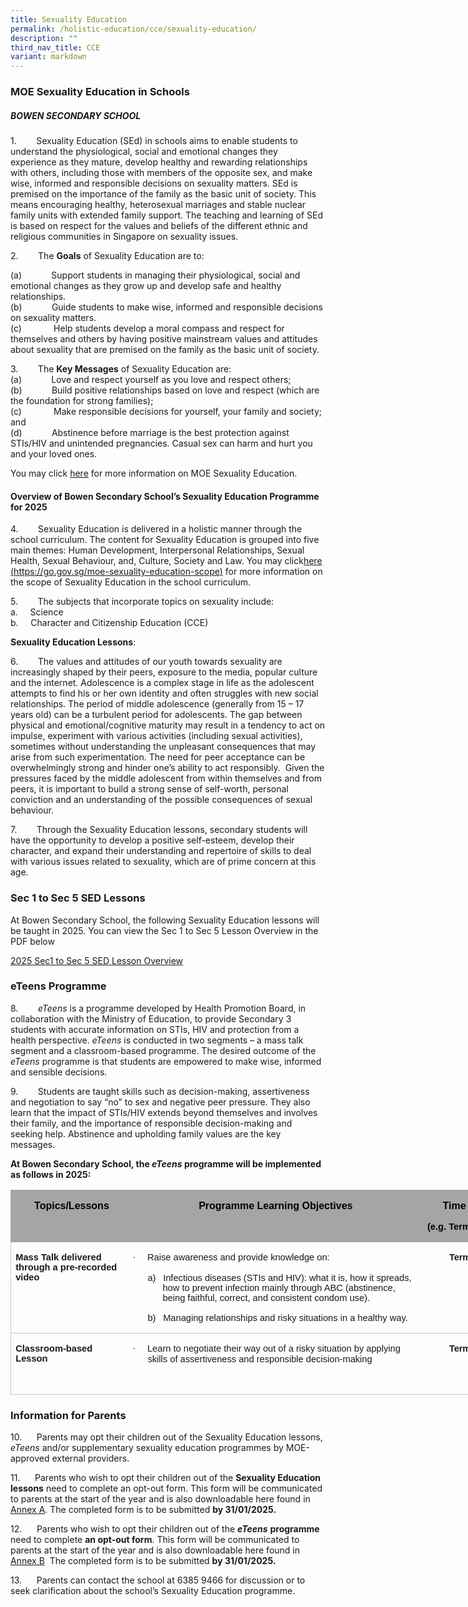 ```yaml
---
title: Sexuality Education
permalink: /holistic-education/cce/sexuality-education/
description: ""
third_nav_title: CCE
variant: markdown
---
```

### MOE Sexuality Education in Schools

##### BOWEN SECONDARY SCHOOL

1.&nbsp;&nbsp;&nbsp;&nbsp;&nbsp;&nbsp;&nbsp; Sexuality Education (SEd) in schools aims to enable students to understand the physiological, social and emotional changes they experience as they mature, develop healthy and rewarding relationships with others, including those with members of the opposite sex, and make wise, informed and responsible decisions on sexuality matters. SEd is premised on the importance of the family as the basic unit of society. This means encouraging healthy, heterosexual marriages and stable nuclear family units with extended family support. The teaching and learning of SEd is based on respect for the values and beliefs of the different ethnic and religious communities in Singapore on sexuality issues.

2.&nbsp;&nbsp;&nbsp;&nbsp;&nbsp;&nbsp;&nbsp; The **Goals** of Sexuality Education are to:

(a)&nbsp;&nbsp;&nbsp;&nbsp;&nbsp;&nbsp;&nbsp;&nbsp;&nbsp;&nbsp;&nbsp; Support students in managing their physiological, social and emotional changes as they grow up and develop safe and healthy relationships.<br>
(b)&nbsp;&nbsp;&nbsp;&nbsp;&nbsp;&nbsp;&nbsp;&nbsp;&nbsp;&nbsp;&nbsp; Guide students to make wise, informed and responsible decisions on sexuality matters.<br>
(c)&nbsp;&nbsp;&nbsp;&nbsp;&nbsp;&nbsp;&nbsp;&nbsp;&nbsp;&nbsp;&nbsp;&nbsp; Help students develop a moral compass and respect for themselves and others by having positive mainstream values and attitudes about sexuality that are premised on the family as the basic unit of society.<br>

3.&nbsp;&nbsp;&nbsp;&nbsp;&nbsp;&nbsp;&nbsp; The **Key Messages** of Sexuality Education are:<br>
(a)&nbsp;&nbsp;&nbsp;&nbsp;&nbsp;&nbsp;&nbsp;&nbsp;&nbsp;&nbsp;&nbsp; Love and respect yourself as you love and respect others;<br>
(b)&nbsp;&nbsp;&nbsp;&nbsp;&nbsp;&nbsp;&nbsp;&nbsp;&nbsp;&nbsp;&nbsp; Build positive relationships based on love and respect (which are the foundation for strong families);<br>
(c)&nbsp;&nbsp;&nbsp;&nbsp;&nbsp;&nbsp;&nbsp;&nbsp;&nbsp;&nbsp;&nbsp;&nbsp; Make responsible decisions for yourself, your family and society; and<br>
(d)&nbsp;&nbsp;&nbsp;&nbsp;&nbsp;&nbsp;&nbsp;&nbsp;&nbsp;&nbsp;&nbsp; Abstinence before marriage is the best protection against STIs/HIV and unintended pregnancies. Casual sex can harm and hurt you and your loved ones. <br>

You may click [here](https://go.gov.sg/moe-sexuality-education) for more information on MOE Sexuality Education.

#### Overview of Bowen Secondary School’s Sexuality Education Programme for 2025

4.&nbsp;&nbsp;&nbsp;&nbsp;&nbsp;&nbsp;&nbsp; Sexuality Education is delivered in a holistic manner through the school curriculum. The content for Sexuality Education is grouped into five main themes: Human Development, Interpersonal Relationships, Sexual Health, Sexual Behaviour, and, Culture, Society and Law. You may click[here (https://go.gov.sg/moe-sexuality-education-scope)](https://go.gov.sg/moe-sexuality-education-scope) for more information on the scope of Sexuality Education in the school curriculum.

5.&nbsp;&nbsp;&nbsp;&nbsp;&nbsp;&nbsp;&nbsp; The subjects that incorporate topics on sexuality include:<br>
a.&nbsp;&nbsp;&nbsp;&nbsp; Science<br>
b.&nbsp;&nbsp;&nbsp;&nbsp; Character and Citizenship Education (CCE)

**Sexuality Education Lessons**:

6.&nbsp;&nbsp;&nbsp;&nbsp;&nbsp;&nbsp;&nbsp; The values and attitudes of our youth towards sexuality are increasingly shaped by their peers, exposure to the media, popular culture and the internet. Adolescence is a complex stage in life as the adolescent attempts to find his or her own identity and often struggles with new social relationships. The period of middle adolescence (generally from 15 – 17 years old) can be a turbulent period for adolescents. The gap between physical and emotional/cognitive maturity may result in a tendency to act on impulse, experiment with various activities (including sexual activities), sometimes without understanding the unpleasant consequences that may arise from such experimentation. The need for peer acceptance can be overwhelmingly strong and hinder one’s ability to act responsibly.&nbsp; Given the pressures faced by the middle adolescent from within themselves and from peers, it is important to build a strong sense of self-worth, personal conviction and an understanding of the possible consequences of sexual behaviour.

7.&nbsp;&nbsp;&nbsp;&nbsp;&nbsp;&nbsp;&nbsp; Through the Sexuality Education lessons, secondary students will have the opportunity to develop a positive self-esteem, develop their character, and expand their understanding and repertoire of skills to deal with various issues related to sexuality, which are of prime concern at this age.


### Sec 1 to Sec 5 SED Lessons
	
At Bowen Secondary School, the following Sexuality Education lessons will be taught in 2025. You can view the Sec 1 to Sec 5 Lesson Overview in the PDF below

[2025 Sec1 to Sec 5 SED Lesson Overview](/files/Holistic%20Education/CCE/SED/SED_S1_to_S5_Lessons_2025.pdf)



### eTeens Programme

8.&nbsp;&nbsp;&nbsp;&nbsp;&nbsp;&nbsp;&nbsp; _eTeens_ is a programme developed by Health Promotion Board, in collaboration with the Ministry of Education, to provide Secondary 3 students with accurate information on STIs, HIV and protection from a health perspective. _eTeens_ is conducted in two segments – a mass talk segment and a classroom-based programme. The desired outcome of the _eTeens_ programme is that students are empowered to make wise, informed and sensible decisions.

9.&nbsp;&nbsp;&nbsp;&nbsp;&nbsp;&nbsp;&nbsp; Students are taught skills such as decision-making, assertiveness and negotiation to say “no” to sex and negative peer pressure. They also learn that the impact of STIs/HIV extends beyond themselves and involves their family, and the importance of responsible decision-making and seeking help. Abstinence and upholding family values are the key messages.

**At Bowen Secondary School, the _eTeens_ programme will be implemented as follows in 2025:**


<table style="width:614.25pt;border-collapse:collapse;border:none;
 mso-border-alt:solid #C9C9C9 .5pt;mso-border-themecolor:accent3;mso-border-themetint:
 153;mso-yfti-tbllook:480;mso-padding-alt:0cm 5.4pt 0cm 5.4pt" width="819" cellpadding="0" cellspacing="0" border="1" class="MsoTable15List4Accent3"><tbody><tr style="mso-yfti-irow:-1;mso-yfti-firstrow:yes;mso-yfti-lastfirstrow:yes;
  height:30.8pt"><td style="width:133.0pt;border:solid #A5A5A5 1.0pt;
  mso-border-themecolor:accent3;border-right:none;mso-border-top-alt:solid #A5A5A5 .5pt;
  mso-border-top-themecolor:accent3;mso-border-left-alt:solid #A5A5A5 .5pt;
  mso-border-left-themecolor:accent3;mso-border-bottom-alt:solid #A5A5A5 .5pt;
  mso-border-bottom-themecolor:accent3;background:#A5A5A5;mso-background-themecolor:
  accent3;padding:0cm 5.4pt 0cm 5.4pt;height:30.8pt" valign="top" width="177"><p style="margin-left:4.95pt;text-align:center;
  mso-yfti-cnfc:5" align="center" class="MsoNormal"><b><span style="font-family:&quot;Arial&quot;,sans-serif;
  color:black" lang="EN-GB">Topics/Lessons</span></b><span style="font-family:
  &quot;Arial&quot;,sans-serif;color:black;mso-bidi-font-weight:bold" lang="EN-GB"></span></p></td><td style="width:361.45pt;border-top:solid #A5A5A5 1.0pt;
  mso-border-top-themecolor:accent3;border-left:none;border-bottom:solid #A5A5A5 1.0pt;
  mso-border-bottom-themecolor:accent3;border-right:none;mso-border-top-alt:
  solid #A5A5A5 .5pt;mso-border-top-themecolor:accent3;mso-border-bottom-alt:
  solid #A5A5A5 .5pt;mso-border-bottom-themecolor:accent3;background:#A5A5A5;
  mso-background-themecolor:accent3;padding:0cm 5.4pt 0cm 5.4pt;height:30.8pt" valign="top" width="482"><p style="margin-left:4.95pt;text-align:center;
  mso-yfti-cnfc:17" align="center" class="MsoNormal"><b><span style="font-family:&quot;Arial&quot;,sans-serif;
  color:black" lang="EN-GB">Programme Learning Objectives</span></b><span style="font-family:&quot;Arial&quot;,sans-serif;color:black;mso-bidi-font-weight:bold" lang="EN-GB"></span></p></td><td style="width:119.8pt;border:solid #A5A5A5 1.0pt;
  mso-border-themecolor:accent3;border-left:none;mso-border-top-alt:solid #A5A5A5 .5pt;
  mso-border-top-themecolor:accent3;mso-border-bottom-alt:solid #A5A5A5 .5pt;
  mso-border-bottom-themecolor:accent3;mso-border-right-alt:solid #A5A5A5 .5pt;
  mso-border-right-themecolor:accent3;background:#A5A5A5;mso-background-themecolor:
  accent3;padding:0cm 5.4pt 0cm 5.4pt;height:30.8pt" valign="top" width="160"><p style="margin-right:-1.95pt;text-align:center;
  tab-stops:96.6pt 411.8pt 447.3pt 454.4pt;mso-yfti-cnfc:9" align="center" class="MsoNormal"><b><span style="font-family:&quot;Arial&quot;,sans-serif;color:black" lang="EN-GB">Time Period</span></b><span style="font-family:&quot;Arial&quot;,sans-serif;color:black;mso-bidi-font-weight:
  bold" lang="EN-GB"></span></p><p style="margin-right:-1.95pt;text-align:center;
  tab-stops:96.6pt 411.8pt 447.3pt 454.4pt;mso-yfti-cnfc:9" align="center" class="MsoNormal"><b><span style="font-size:11.0pt;font-family:&quot;Arial&quot;,sans-serif;color:black" lang="EN-GB">(e.g. Term 3 Week 9)</span></b><span style="font-family:&quot;Arial&quot;,sans-serif;
  color:black;background:yellow;mso-highlight:yellow;mso-bidi-font-weight:bold" lang="EN-GB"></span></p></td></tr><tr style="mso-yfti-irow:0"><td style="width:133.0pt;border-top:none;border-left:
  solid #C9C9C9 1.0pt;mso-border-left-themecolor:accent3;mso-border-left-themetint:
  153;border-bottom:solid #C9C9C9 1.0pt;mso-border-bottom-themecolor:accent3;
  mso-border-bottom-themetint:153;border-right:none;mso-border-top-alt:solid #C9C9C9 .5pt;
  mso-border-top-themecolor:accent3;mso-border-top-themetint:153;mso-border-top-alt:
  solid #C9C9C9 .5pt;mso-border-top-themecolor:accent3;mso-border-top-themetint:
  153;mso-border-left-alt:solid #C9C9C9 .5pt;mso-border-left-themecolor:accent3;
  mso-border-left-themetint:153;mso-border-bottom-alt:solid #C9C9C9 .5pt;
  mso-border-bottom-themecolor:accent3;mso-border-bottom-themetint:153;
  padding:0cm 5.4pt 0cm 5.4pt" valign="top" width="177"><p style="mso-yfti-cnfc:68" class="MsoNormal"><b><span style="font-size:11.0pt;font-family:&quot;Arial&quot;,sans-serif" lang="EN-GB">Mass Talk delivered through a pre-recorded video</span></b></p></td><td style="width:361.45pt;border:none;border-bottom:
  solid #C9C9C9 1.0pt;mso-border-bottom-themecolor:accent3;mso-border-bottom-themetint:
  153;mso-border-top-alt:solid #C9C9C9 .5pt;mso-border-top-themecolor:accent3;
  mso-border-top-themetint:153;mso-border-top-alt:solid #C9C9C9 .5pt;
  mso-border-top-themecolor:accent3;mso-border-top-themetint:153;mso-border-bottom-alt:
  solid #C9C9C9 .5pt;mso-border-bottom-themecolor:accent3;mso-border-bottom-themetint:
  153;padding:0cm 5.4pt 0cm 5.4pt" valign="top" width="482"><p style="margin-left:18.0pt;text-align:justify;text-justify:
  inter-ideograph;text-indent:-18.0pt;mso-list:l1 level1 lfo1;tab-stops:list 18.0pt;
  mso-layout-grid-align:none;text-autospace:none;mso-yfti-cnfc:80" class="MsoNormal"><span style="font-size:11.0pt;font-family:Symbol;mso-fareast-font-family:
  Symbol;mso-bidi-font-family:Symbol" lang="EN-GB"><span style="mso-list:Ignore">·<span style="font:7.0pt &quot;Times New Roman&quot;">&nbsp;&nbsp;&nbsp;&nbsp;&nbsp;&nbsp;&nbsp; </span></span></span><span style="font-size:11.0pt;
  font-family:&quot;Arial&quot;,sans-serif" lang="EN-GB">Raise awareness and provide knowledge on:</span></p><p style="margin-top:0cm;margin-right:0cm;margin-bottom:5.0pt;
  margin-left:36.0pt;text-indent:-18.0pt;mso-list:l2 level1 lfo3;mso-yfti-cnfc:
  80" class="pf1"><span class="cf01"><span style="font-size:11.0pt;
  font-family:&quot;Arial&quot;,sans-serif;mso-fareast-font-family:Arial"><span style="mso-list:Ignore">a)<span style="font:7.0pt &quot;Times New Roman&quot;">&nbsp;&nbsp;&nbsp;&nbsp; </span></span></span></span><span class="cf01"><span style="font-size:11.0pt;font-family:&quot;Arial&quot;,sans-serif">Infectious diseases (STIs and HIV): what it is, how it spreads, how to prevent infection mainly through ABC (abstinence, being faithful, correct, and consistent condom use).</span></span></p><p style="margin-left:36.0pt;text-align:justify;text-justify:inter-ideograph;
  text-indent:-18.0pt;mso-list:l2 level1 lfo3;mso-layout-grid-align:none;
  text-autospace:none;mso-yfti-cnfc:80" class="pf1"><span style="font-size:11.0pt;font-family:&quot;Arial&quot;,sans-serif;mso-fareast-font-family:
  Arial"><span style="mso-list:Ignore">b)<span style="font:7.0pt &quot;Times New Roman&quot;">&nbsp;&nbsp;&nbsp;&nbsp; </span></span></span><span class="cf01"><span style="font-size:11.0pt;
  font-family:&quot;Arial&quot;,sans-serif">Managing relationships and risky situations in a healthy way.</span></span><span style="font-size:11.0pt;font-family:
  &quot;Arial&quot;,sans-serif"></span></p></td><td style="width:119.8pt;border-top:none;border-left:
  none;border-bottom:solid #C9C9C9 1.0pt;mso-border-bottom-themecolor:accent3;
  mso-border-bottom-themetint:153;border-right:solid #C9C9C9 1.0pt;mso-border-right-themecolor:
  accent3;mso-border-right-themetint:153;mso-border-top-alt:solid #C9C9C9 .5pt;
  mso-border-top-themecolor:accent3;mso-border-top-themetint:153;mso-border-top-alt:
  solid #C9C9C9 .5pt;mso-border-top-themecolor:accent3;mso-border-top-themetint:
  153;mso-border-bottom-alt:solid #C9C9C9 .5pt;mso-border-bottom-themecolor:
  accent3;mso-border-bottom-themetint:153;mso-border-right-alt:solid #C9C9C9 .5pt;
  mso-border-right-themecolor:accent3;mso-border-right-themetint:153;
  padding:0cm 5.4pt 0cm 5.4pt" valign="top" width="160"><p style="margin-right:-5.4pt;text-align:center;
  tab-stops:63.0pt 411.8pt 447.3pt 454.4pt;mso-yfti-cnfc:72" align="center" class="MsoNormal"><b><span style="font-size:11.0pt;mso-bidi-font-size:10.0pt;font-family:
  &quot;Arial&quot;,sans-serif;letter-spacing:-.1pt;mso-fareast-language:EN-GB" lang="EN-GB">Terms 1 - 3</span></b><b style="mso-bidi-font-weight:normal"><span style="font-size:11.0pt;font-family:&quot;Arial&quot;,sans-serif;background:yellow;
  mso-highlight:yellow" lang="EN-GB"></span></b></p></td></tr><tr style="mso-yfti-irow:1;mso-yfti-lastrow:yes"><td style="width:133.0pt;border-top:none;border-left:
  solid #C9C9C9 1.0pt;mso-border-left-themecolor:accent3;mso-border-left-themetint:
  153;border-bottom:solid #C9C9C9 1.0pt;mso-border-bottom-themecolor:accent3;
  mso-border-bottom-themetint:153;border-right:none;mso-border-top-alt:double #C9C9C9 1.5pt;
  mso-border-top-themecolor:accent3;mso-border-top-themetint:153;mso-border-top-alt:
  double #C9C9C9 1.5pt;mso-border-top-themecolor:accent3;mso-border-top-themetint:
  153;mso-border-left-alt:solid #C9C9C9 .5pt;mso-border-left-themecolor:accent3;
  mso-border-left-themetint:153;mso-border-bottom-alt:solid #C9C9C9 .5pt;
  mso-border-bottom-themecolor:accent3;mso-border-bottom-themetint:153;
  padding:0cm 5.4pt 0cm 5.4pt" valign="top" width="177"><p style="mso-yfti-cnfc:6" class="MsoNormal"><b><span style="font-size:11.0pt;font-family:&quot;Arial&quot;,sans-serif" lang="EN-GB">Classroom-based Lesson</span></b></p></td><td style="width:361.45pt;border:none;border-bottom:
  solid #C9C9C9 1.0pt;mso-border-bottom-themecolor:accent3;mso-border-bottom-themetint:
  153;mso-border-top-alt:double #C9C9C9 1.5pt;mso-border-top-themecolor:accent3;
  mso-border-top-themetint:153;mso-border-top-alt:double #C9C9C9 1.5pt;
  mso-border-top-themecolor:accent3;mso-border-top-themetint:153;mso-border-bottom-alt:
  solid #C9C9C9 .5pt;mso-border-bottom-themecolor:accent3;mso-border-bottom-themetint:
  153;padding:0cm 5.4pt 0cm 5.4pt" valign="top" width="482"><p style="margin-left:18.0pt;text-indent:-18.0pt;mso-list:
  l0 level1 lfo2;tab-stops:list 18.0pt;mso-yfti-cnfc:18" class="MsoNormal"><span style="font-size:11.0pt;font-family:Symbol;mso-fareast-font-family:
  Symbol;mso-bidi-font-family:Symbol" lang="EN-GB"><span style="mso-list:Ignore">·<span style="font:7.0pt &quot;Times New Roman&quot;">&nbsp;&nbsp;&nbsp;&nbsp;&nbsp;&nbsp;&nbsp; </span></span></span><span style="font-size:11.0pt;
  font-family:&quot;Arial&quot;,sans-serif" lang="EN-GB">Learn to negotiate their way out of a risky situation by applying skills of assertiveness and responsible decision-making</span></p><p style="margin-left:18.0pt;mso-yfti-cnfc:18" class="MsoNormal"><b><span style="font-size:11.0pt;font-family:&quot;Arial&quot;,sans-serif" lang="EN-GB">&nbsp;</span></b></p></td><td style="width:119.8pt;border-top:none;border-left:
  none;border-bottom:solid #C9C9C9 1.0pt;mso-border-bottom-themecolor:accent3;
  mso-border-bottom-themetint:153;border-right:solid #C9C9C9 1.0pt;mso-border-right-themecolor:
  accent3;mso-border-right-themetint:153;mso-border-top-alt:double #C9C9C9 1.5pt;
  mso-border-top-themecolor:accent3;mso-border-top-themetint:153;mso-border-top-alt:
  double #C9C9C9 1.5pt;mso-border-top-themecolor:accent3;mso-border-top-themetint:
  153;mso-border-bottom-alt:solid #C9C9C9 .5pt;mso-border-bottom-themecolor:
  accent3;mso-border-bottom-themetint:153;mso-border-right-alt:solid #C9C9C9 .5pt;
  mso-border-right-themecolor:accent3;mso-border-right-themetint:153;
  padding:0cm 5.4pt 0cm 5.4pt" valign="top" width="160"><p style="margin-right:-5.4pt;text-align:center;
  tab-stops:63.0pt 411.8pt 447.3pt 454.4pt;mso-yfti-cnfc:10" align="center" class="MsoNormal"><b><span style="font-size:11.0pt;mso-bidi-font-size:10.0pt;font-family:
  &quot;Arial&quot;,sans-serif;letter-spacing:-.1pt;mso-fareast-language:EN-GB" lang="EN-GB">Terms 1 - 3</span></b><b style="mso-bidi-font-weight:normal"><span style="font-size:11.0pt;font-family:&quot;Arial&quot;,sans-serif;background:yellow;
  mso-highlight:yellow" lang="EN-GB"></span></b></p></td></tr></tbody></table>

### Information for Parents
10.&nbsp;&nbsp;&nbsp;&nbsp;&nbsp; Parents may opt their children out of the Sexuality Education lessons, _eTeens_ and/or supplementary sexuality education programmes by MOE-approved external providers.

11.&nbsp;&nbsp;&nbsp;&nbsp;&nbsp; Parents who wish to opt their children out of the **Sexuality Education lessons** need to complete an opt-out form. This form will be communicated to parents at the start of the year and is also downloadable here found in [Annex A](/files/Holistic%20Education/CCE/SED/Annex_A_SEd_Parent_Opt_Out_Form_2025.pdf). The completed form is to be submitted **by 31/01/2025.**

12.&nbsp;&nbsp;&nbsp;&nbsp;&nbsp; Parents who wish to opt their children out of the **_eTeens_** **programme** need to complete **an opt-out form**. This form will be communicated to parents at the start of the year and is also downloadable here found in [Annex B](/files/Holistic%20Education/CCE/SED/Annex_B_eTeens_Parents_Opt_out_Form_2025.pdf) &nbsp;The completed form is to be submitted **by 31/01/2025.**

13.&nbsp;&nbsp;&nbsp;&nbsp;&nbsp; Parents can contact the school at 6385 9466 for discussion or to seek clarification about the school’s Sexuality Education programme.